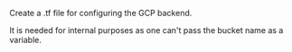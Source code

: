 Create a .tf file for configuring the GCP backend.

It is needed for internal purposes as one can't pass the bucket name as a variable.
